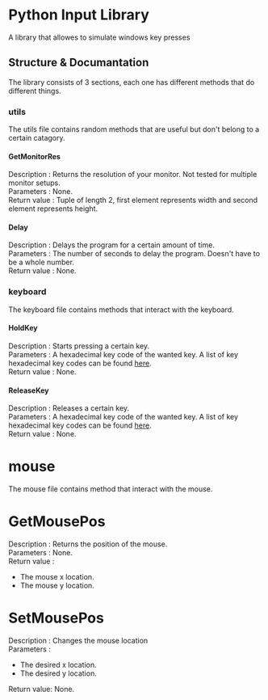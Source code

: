 # Python Input Library
A library that allowes to simulate windows key presses

## Structure & Documantation
The library consists of 3 sections, each one has different methods that do different things.


### utils
The utils file contains random methods that are useful but don't belong to a certain catagory.

#### GetMonitorRes
Description : Returns the resolution of your monitor. Not tested for multiple monitor setups.  
Parameters : None.  
Return value : Tuple of length 2, first element represents width and second element represents height.  

#### Delay
Description : Delays the program for a certain amount of time.  
Parameters : The number of seconds to delay the program. Doesn't have to be a whole number.  
Return value : None.  


### keyboard
The keyboard file contains methods that interact with the keyboard.

#### HoldKey
Description : Starts pressing a certain key.  
Parameters : A hexadecimal key code of the wanted key. A list of key hexadecimal key codes can be found [here](https://msdn.microsoft.com/en-us/library/windows/desktop/dd375731%28v=vs.85%29.aspx?f=255).  
Return value : None.  

#### ReleaseKey
Description : Releases a certain key.  
Parameters : A hexadecimal key code of the wanted key. A list of key hexadecimal key codes can be found [here](https://msdn.microsoft.com/en-us/library/windows/desktop/dd375731%28v=vs.85%29.aspx?f=255).  
Return value : None.  


# mouse
The mouse file contains method that interact with the mouse.

# GetMousePos
Description : Returns the position of the mouse.  
Parameters : None.  
Return value :
* The mouse x location.
* The mouse y location.

# SetMousePos
Description : Changes the mouse location  
Parameters : 
* The desired x location.  
* The desired y location.  

Return value: None.  
